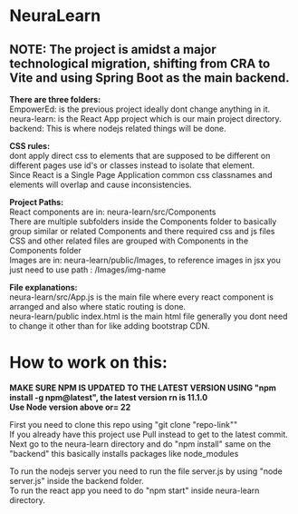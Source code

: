 # NeuraLearn

## NOTE: The project is amidst a major technological migration, shifting from CRA to Vite and using Spring Boot as the main backend.

**There are three folders:**<br>
EmpowerEd: is the previous project ideally dont change anything in it.<br>
neura-learn: is the React App project which is our main project directory.<br>
backend: This is where nodejs related things will be done.

**CSS rules:**<br>
dont apply direct css to elements that are supposed to be different on different pages use id's or classes instead to isolate that element.<br>
Since React is a Single Page Application common css classnames and elements will overlap and cause inconsistencies.

**Project Paths:**<br>
React components are in: neura-learn/src/Components<br>
There are multiple subfolders inside the Components folder to basically group similar or related Components and there required css and js files<br>
CSS and other related files are grouped with Components in the Components folder<br>
Images are in: neura-learn/public/Images, to reference images in jsx you just need to use path : /Images/img-name

**File explanations:**<br>
neura-learn/src/App.js is the main file where every react component is arranged and also where static routing is done.<br>
neura-learn/public index.html is the main html file generally you dont need to change it other than for like adding bootstrap CDN.

# How to work on this:

**MAKE SURE NPM IS UPDATED TO THE LATEST VERSION USING "npm install -g npm@latest", the latest version rn is 11.1.0**<br>
**Use Node version above or= 22**

First you need to clone this repo using "git clone "repo-link""<br>
If you already have this project use Pull instead to get to the latest commit.<br>
Next go to the neura-learn directory and do "npm install" same on the "backend" this basically installs packages like node_modules

To run the nodejs server you need to run the file server.js by using "node server.js" inside the backend folder.<br>
To run the react app you need to do "npm start" inside neura-learn directory.